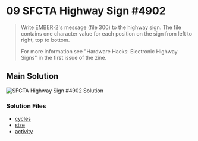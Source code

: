 # 09 SFCTA Highway Sign #4902

> Write EMBER-2's message (file 300) to the highway sign. The file contains one character value for each position on the sign from left to right, top to bottom.
>
> For more information see "Hardware Hacks: Electronic Highway Signs" in the first issue of the zine.

## Main Solution

![SFCTA Highway Sign #4902 Solution][solution]

[solution]: https://i.imgur.com/XT4AWcn.gif "SFCTA Highway Sign #4902 Solution"

### Solution Files

-   [cycles](cycles/)
-   [size](size/)
-   [activity](activity/)
